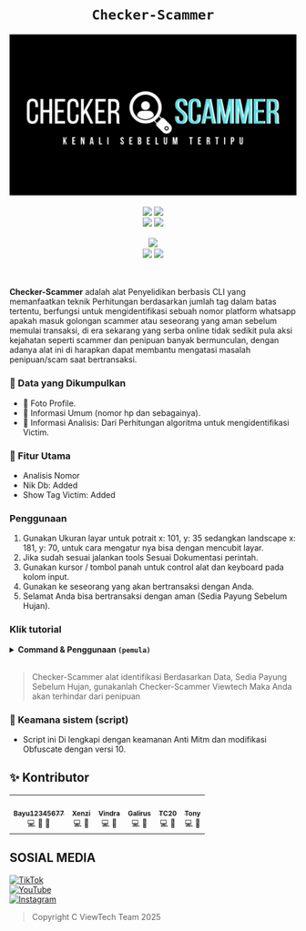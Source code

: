 <h1 align="center"><code>Checker-Scammer</code></h1> <p align="center"> <img src="https://github.com/ViewTechOrg/Server/blob/main/Checker-Scammer/img/photo_2025-06-29_21-34-12.jpg" width="590"><br><br>
  <img src="https://img.shields.io/static/v1?label=ViewTechTeam&color=green&message=+&logo=nano&logoColor=white&style=for-the-badge">
  <img src="https://img.shields.io/static/v1?label=Author&color=green&message=viewTech+ORG&logo=nim&logoColor=white&style=for-the-badge"><br>
  <img src="https://img.shields.io/github/stars/ViewTechOrg/Checker-Scammer?logo=github&style=for-the-badge">
  <img src="https://img.shields.io/static/v1?label=Version&color=green&message=2.0.3&logo=Clockify&logoColor=white&style=for-the-badge"><br><br>
  <img src="https://img.shields.io/github/contributors/ViewTechOrg/Checker-Scammer?logo=apache&style=for-the-badge"><br>
  <img src="https://img.shields.io/static/v1?label=Termux&color=green&message=+&logo=Iterm2&logoColor=white&style=flat">
  <img src="https://img.shields.io/github/forks/ViewTechOrg/Checker-Scammer?logo=github&style=flat"><br>
<br><br>

  **Checker-Scammer** adalah alat Penyelidikan berbasis CLI yang memanfaatkan teknik Perhitungan berdasarkan jumlah tag dalam batas tertentu, berfungsi untuk mengidentifikasi sebuah nomor platform whatsapp apakah masuk golongan scammer atau seseorang yang aman sebelum memulai transaksi, di era sekarang yang serba online tidak sedikit pula aksi kejahatan seperti scammer dan penipuan banyak bermunculan, dengan adanya alat ini di harapkan dapat membantu mengatasi masalah penipuan/scam saat bertransaksi.

### 🔎 Data yang Dikumpulkan
- 📍 Foto Profile.
- 🧪 Informasi Umum (nomor hp dan sebagainya).
- 🧾 Informasi Analisis: Dari Perhitungan algoritma untuk mengidentifikasi Victim.
### 🧩 Fitur Utama
- Analisis Nomor
- Nik Db: Added
- Show Tag Victim: Added


### Penggunaan
1. Gunakan Ukuran layar untuk potrait x: 101, y: 35 sedangkan landscape x: 181, y: 70, untuk cara mengatur nya bisa dengan mencubit layar.
2. Jika sudah sesuai jalankan tools Sesuai Dokumentasi perintah.
3. Gunakan kursor / tombol panah untuk control alat dan keyboard pada kolom input.
4. Gunakan ke seseorang yang akan bertransaksi dengan Anda.
5. Selamat Anda bisa bertransaksi dengan aman (Sedia Payung Sebelum Hujan).

<h3>Klik tutorial</h3>
<details close><summary><strong>Command & Penggunaan <code>(pemula)</code></strong></summary>

### 1. Install package 
```bash
pkg update
pkg upgrade
apt install git make just
```
### 2. Clone Repositori
```bash
git clone https://github.com/ViewTechOrg/Checker-Scammer
cd Checker-Scammer
make all
```
### 3. perintah untuk menjalankan tools setelah setup
```bash
just run
```
</details><br>


> Checker-Scammer alat identifikasi Berdasarkan Data, Sedia Payung Sebelum Hujan, gunakanlah Checker-Scammer Viewtech Maka Anda akan terhindar dari penipuan

### 📍 Keamana sistem (script)
- Script ini Di lengkapi dengan keamanan Anti Mitm dan modifikasi Obfuscate dengan versi 10.
  
## ✨ Kontributor

<!-- ALL-CONTRIBUTORS-LIST:START - Do not remove or modify this section -->
<table>
  <tr>
    <td align="center"><a href="https://github.com/Bayu12345677"><img src="https://avatars.githubusercontent.com/u/86620608?v=4" width="100px;" alt=""/><br /><sub><b>Bayu12345677</b </sub></a><br />💻 📢 🎨</td>
    <!-- Tambahan kontributor lainnya -->
         <td align="center"><a href="https://github.com/Xenzi-XN1"><img src="https://avatars.githubusercontent.com/u/82303963?v=4" width="100px;" alt=""/><br /><sub><b>Xenzi</b </sub></a><br />💻 🎨</td>
    <td align="center"><a href="https://github.com/Dra-Ganzz"><img src="https://avatars.githubusercontent.com/u/173580864?v=4" width="100px;" alt=""/><br /><sub><b>Vindra</b </sub></a><br />💻 🎨</td>
     <td align="center"><a href="https://github.com/Lubebansokhekel"><img src="https://avatars.githubusercontent.com/u/181061263?v=4" width="100px;" alt=""/><br /><sub><b>Galirus</b </sub></a><br />💻 🎨</td>
    <td align="center"><a href="https://github.com/fahadsyihab06"><img src="https://avatars.githubusercontent.com/u/133946867?v=4" width="100px;" alt=""/><br /><sub><b>TC20</b </sub></a><br />💻 🎨</td>
    <td align="center"><a href="https://github.com/Cyber404119"><img src="https://avatars.githubusercontent.com/u/192098761?v=4" width="100px;" alt=""/><br /><sub><b>Tony</b </sub></a><br />💻 🎨</td>
  </tr>
</table>
<!-- ALL-CONTRIBUTORS-LIST:END -->

## SOSIAL MEDIA
<div>
<a href="https://vm.tiktok.com/ZSr3aQB1W/" target="_blank">
  <img src="https://img.shields.io/badge/TikTok-000000?style=for-the-badge&logo=tiktok&logoColor=white" alt="TikTok">
</a><br>

<a href="https://www.youtube.com/@ViewTech_Or" target="_blank">
  <img src="https://img.shields.io/badge/YouTube-FF0000?style=for-the-badge&logo=youtube&logoColor=white" alt="YouTube">
</a><br>

<a href="https://www.instagram.com/viewtech4484/" target="_blank">
  <img src="https://img.shields.io/badge/Instagram-E4405F?style=for-the-badge&logo=instagram&logoColor=white" alt="Instagram">
</a><br>
</div>

> Copyright C ViewTech Team 2025
